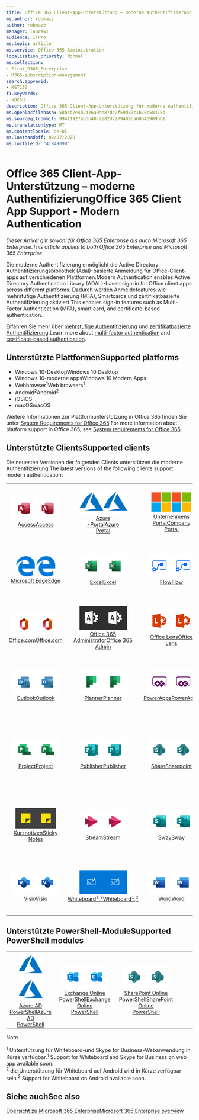 ```yaml
---
title: Office 365 Client-App-Unterstützung – moderne Authentifizierung
ms.author: robmazz
author: robmazz
manager: laurawi
audience: ITPro
ms.topic: article
ms.service: Office 365 Administration
localization_priority: Normal
ms.collection:
- Strat_O365_Enterprise
- M365-subscription-management
search.appverid:
- MET150
f1.keywords:
- NOCSH
description: Office 365 Client-App-Unterstützung für moderne Authentifizierung.
ms.openlocfilehash: 58bcb7e4b2476a9ae87dc2f59d87c1b70c58375b
ms.sourcegitcommit: 99411927abdb40c2e82d2279489ba60545989bb1
ms.translationtype: MT
ms.contentlocale: de-DE
ms.lasthandoff: 02/07/2020
ms.locfileid: "41849090"
---
```

# <a name="office-365-client-app-support---modern-authentication"></a><span data-ttu-id="23f47-103">Office 365 Client-App-Unterstützung – moderne Authentifizierung</span><span class="sxs-lookup"><span data-stu-id="23f47-103">Office 365 Client App Support - Modern Authentication</span></span>

<span data-ttu-id="23f47-104">*Dieser Artikel gilt sowohl für Office 365 Enterprise als auch Microsoft 365 Enterprise*.</span><span class="sxs-lookup"><span data-stu-id="23f47-104">*This article applies to both Office 365 Enterprise and Microsoft 365 Enterprise.*</span></span>

<span data-ttu-id="23f47-105">Die moderne Authentifizierung ermöglicht die Active Directory Authentifizierungsbibliothek (Adal)-basierte Anmeldung für Office-Client-apps auf verschiedenen Plattformen.</span><span class="sxs-lookup"><span data-stu-id="23f47-105">Modern Authentication enables Active Directory Authentication Library (ADAL)-based sign-in for Office client apps across different platforms.</span></span> <span data-ttu-id="23f47-106">Dadurch werden Anmeldefeatures wie mehrstufige Authentifizierung (MFA), Smartcards und zertifikatbasierte Authentifizierung aktiviert.</span><span class="sxs-lookup"><span data-stu-id="23f47-106">This enables sign-in features such as Multi-Factor Authentication (MFA), smart card, and certificate-based authentication.</span></span>

<span data-ttu-id="23f47-107">Erfahren Sie mehr über [mehrstufige Authentifizierung](https://docs.microsoft.com/azure/active-directory/authentication/multi-factor-authentication) und [zertifikatbasierte Authentifizierung](https://docs.microsoft.com/azure/active-directory/active-directory-certificate-based-authentication-get-started).</span><span class="sxs-lookup"><span data-stu-id="23f47-107">Learn more about [multi-factor authentication](https://docs.microsoft.com/azure/active-directory/authentication/multi-factor-authentication) and [certificate-based authentication](https://docs.microsoft.com/azure/active-directory/active-directory-certificate-based-authentication-get-started).</span></span>

## <a name="supported-platforms"></a><span data-ttu-id="23f47-108">Unterstützte Plattformen</span><span class="sxs-lookup"><span data-stu-id="23f47-108">Supported platforms</span></span>

 - <span data-ttu-id="23f47-109">Windows 10-Desktop</span><span class="sxs-lookup"><span data-stu-id="23f47-109">Windows 10 Desktop</span></span>
 - <span data-ttu-id="23f47-110">Windows 10-moderne apps</span><span class="sxs-lookup"><span data-stu-id="23f47-110">Windows 10 Modern Apps</span></span>
 - <span data-ttu-id="23f47-111">Webbrowser<sup>1</sup></span><span class="sxs-lookup"><span data-stu-id="23f47-111">Web browsers<sup>1</sup></span></span>
 - <span data-ttu-id="23f47-112">Android<sup>2</sup></span><span class="sxs-lookup"><span data-stu-id="23f47-112">Android<sup>2</sup></span></span>
 - <span data-ttu-id="23f47-113">iOS</span><span class="sxs-lookup"><span data-stu-id="23f47-113">iOS</span></span>
 - <span data-ttu-id="23f47-114">macOS</span><span class="sxs-lookup"><span data-stu-id="23f47-114">macOS</span></span>

<span data-ttu-id="23f47-115">Weitere Informationen zur Plattformunterstützung in Office 365 finden Sie unter [System Requirements for Office 365](https://products.office.com/office-system-requirements).</span><span class="sxs-lookup"><span data-stu-id="23f47-115">For more information about platform support in Office 365, see [System requirements for Office 365](https://products.office.com/office-system-requirements).</span></span>

## <a name="supported-clients"></a><span data-ttu-id="23f47-116">Unterstützte Clients</span><span class="sxs-lookup"><span data-stu-id="23f47-116">Supported clients</span></span>

<span data-ttu-id="23f47-117">Die neuesten Versionen der folgenden Clients unterstützen die moderne Authentifizierung:</span><span class="sxs-lookup"><span data-stu-id="23f47-117">The latest versions of the following clients support modern authentication:</span></span>

| | | | | | |
|:---:|:---:|:---:|:---:|:---:|:---:|
| <span data-ttu-id="23f47-118">![Access-Symbol](media/o365-access-64x64.png)</span><span class="sxs-lookup"><span data-stu-id="23f47-118">![Access icon](media/o365-access-64x64.png)</span></span> <br> [<span data-ttu-id="23f47-119">Access</span><span class="sxs-lookup"><span data-stu-id="23f47-119">Access</span></span>](https://products.office.com/access) | <span data-ttu-id="23f47-120">![Azure-Symbol](media/o365-azure-64x64.png)</span><span class="sxs-lookup"><span data-stu-id="23f47-120">![Azure icon](media/o365-azure-64x64.png)</span></span> <br> [<span data-ttu-id="23f47-121">Azure <br> -Portal</span><span class="sxs-lookup"><span data-stu-id="23f47-121">Azure <br> Portal </span></span>](https://azure.microsoft.com/features/azure-portal/) | <span data-ttu-id="23f47-122">![Symbol des Unternehmensportals](media/o365-microsoft-64x64.png)</span><span class="sxs-lookup"><span data-stu-id="23f47-122">![Company portal icon](media/o365-microsoft-64x64.png)</span></span> <br> [<span data-ttu-id="23f47-123">Unternehmens <br> Portal</span><span class="sxs-lookup"><span data-stu-id="23f47-123">Company <br> Portal </span></span>](https://docs.microsoft.com/intune-user-help/sign-in-to-the-company-portal) | <span data-ttu-id="23f47-124">![Vertiefen (Symbol)](media/o365-delve-64x64.png)</span><span class="sxs-lookup"><span data-stu-id="23f47-124">![Delve icon](media/o365-delve-64x64.png)</span></span> <br> [<span data-ttu-id="23f47-125">Delve</span><span class="sxs-lookup"><span data-stu-id="23f47-125">Delve</span></span>](https://products.office.com/business/intelligent-search) | <span data-ttu-id="23f47-126">![Dynamics 365-Symbol](media/o365-dynamics365-64x64.png)</span><span class="sxs-lookup"><span data-stu-id="23f47-126">![Dynamics 365 icon](media/o365-dynamics365-64x64.png)</span></span> <br> [<span data-ttu-id="23f47-127">Dynamics 365</span><span class="sxs-lookup"><span data-stu-id="23f47-127">Dynamics 365</span></span>](https://dynamics.microsoft.com) 
| <span data-ttu-id="23f47-128">![Edge-Symbol](media/o365-edge-64x64.png)</span><span class="sxs-lookup"><span data-stu-id="23f47-128">![Edge icon](media/o365-edge-64x64.png)</span></span> <br> [<span data-ttu-id="23f47-129">Microsoft Edge</span><span class="sxs-lookup"><span data-stu-id="23f47-129">Edge</span></span>](https://www.microsoft.com/windows/microsoft-edge) | <span data-ttu-id="23f47-130">![Excel-Symbol](media/o365-excel-64x64.png)</span><span class="sxs-lookup"><span data-stu-id="23f47-130">![Excel icon](media/o365-excel-64x64.png)</span></span> <br> [<span data-ttu-id="23f47-131">Excel</span><span class="sxs-lookup"><span data-stu-id="23f47-131">Excel</span></span>](https://products.office.com/excel) | <span data-ttu-id="23f47-132">![Flow-Symbol](media/o365-flow-64x64.png)</span><span class="sxs-lookup"><span data-stu-id="23f47-132">![Flow icon](media/o365-flow-64x64.png)</span></span> <br> [<span data-ttu-id="23f47-133">Flow</span><span class="sxs-lookup"><span data-stu-id="23f47-133">Flow</span></span>](https://flow.microsoft.com) | <span data-ttu-id="23f47-134">![Symbol "Formulare"](media/o365-forms-64x64.png)</span><span class="sxs-lookup"><span data-stu-id="23f47-134">![Forms icon](media/o365-forms-64x64.png)</span></span> <br> [<span data-ttu-id="23f47-135">Formulare</span><span class="sxs-lookup"><span data-stu-id="23f47-135">Forms</span></span>](https://flow.microsoft.com/connectors/shared_microsoftforms/microsoft-forms/) | <span data-ttu-id="23f47-136">![Kaizala-Symbol](media/o365-kaizala-64x64.png)</span><span class="sxs-lookup"><span data-stu-id="23f47-136">![Kaizala icon](media/o365-kaizala-64x64.png)</span></span> <br> [<span data-ttu-id="23f47-137">Kaizala</span><span class="sxs-lookup"><span data-stu-id="23f47-137">Kaizala</span></span>](https://products.office.com/en/business/microsoft-kaizala) 
| <span data-ttu-id="23f47-138">![Office.com-Symbol](media/o365-office-64x64.png)</span><span class="sxs-lookup"><span data-stu-id="23f47-138">![Office.com icon](media/o365-office-64x64.png)</span></span> <br> [<span data-ttu-id="23f47-139">Office.com</span><span class="sxs-lookup"><span data-stu-id="23f47-139">Office.com</span></span>](https://www.office.com/) | <span data-ttu-id="23f47-140">![Office 365 Administrator Symbol](media/o365-o365admin-64x64.png)</span><span class="sxs-lookup"><span data-stu-id="23f47-140">![Office 365 Admin icon](media/o365-o365admin-64x64.png)</span></span> <br> [<span data-ttu-id="23f47-141">Office 365 <br> Administrator</span><span class="sxs-lookup"><span data-stu-id="23f47-141">Office 365 <br> Admin</span></span>](https://products.office.com/business/manage-office-365-admin-app) | <span data-ttu-id="23f47-142">![Linsen Symbol](media/o365-lens-64x64.png)</span><span class="sxs-lookup"><span data-stu-id="23f47-142">![Lens icon](media/o365-lens-64x64.png)</span></span> <br> [<span data-ttu-id="23f47-143">Office Lens</span><span class="sxs-lookup"><span data-stu-id="23f47-143">Office Lens</span></span>](https://www.microsoft.com/p/office-lens/9wzdncrfj3t8?activetab=pivot%3Aoverviewtab) | <span data-ttu-id="23f47-144">![OneDrive für Unternehmen Symbol](media/o365-OneDrive-64x64.png)</span><span class="sxs-lookup"><span data-stu-id="23f47-144">![OneDrive for Business icon](media/o365-OneDrive-64x64.png)</span></span> <br> [<span data-ttu-id="23f47-145">OneDrive</span><span class="sxs-lookup"><span data-stu-id="23f47-145">OneDrive</span></span>](https://products.office.com/onedrive-for-business/online-cloud-storage) |  <span data-ttu-id="23f47-146">![OneNote-Symbol](media/o365-OneNote-64x64.png)</span><span class="sxs-lookup"><span data-stu-id="23f47-146">![OneNote icon](media/o365-OneNote-64x64.png)</span></span> <br> [<span data-ttu-id="23f47-147">OneNote</span><span class="sxs-lookup"><span data-stu-id="23f47-147">OneNote</span></span>](https://products.office.com/onenote) 
| <span data-ttu-id="23f47-148">![Outlook-Symbol](media/o365-outlook-64x64.png)</span><span class="sxs-lookup"><span data-stu-id="23f47-148">![Outlook icon](media/o365-outlook-64x64.png)</span></span> <br> [<span data-ttu-id="23f47-149">Outlook</span><span class="sxs-lookup"><span data-stu-id="23f47-149">Outlook</span></span>](https://products.office.com/outlook) | <span data-ttu-id="23f47-150">![Planner-Symbol](media/o365-planner-64x64.png)</span><span class="sxs-lookup"><span data-stu-id="23f47-150">![Planner icon](media/o365-planner-64x64.png)</span></span> <br> [<span data-ttu-id="23f47-151">Planner</span><span class="sxs-lookup"><span data-stu-id="23f47-151">Planner</span></span>](https://products.office.com/business/task-management-software) | <span data-ttu-id="23f47-152">![PowerApps-Symbol](media/o365-powerapps-64x64.png)</span><span class="sxs-lookup"><span data-stu-id="23f47-152">![PowerApps icon](media/o365-powerapps-64x64.png)</span></span> <br> [<span data-ttu-id="23f47-153">PowerApps</span><span class="sxs-lookup"><span data-stu-id="23f47-153">PowerApps </span></span>](https://powerapps.microsoft.com) | <span data-ttu-id="23f47-154">![PowerBI-Symbol](media/o365-powerbi-64x64.png)</span><span class="sxs-lookup"><span data-stu-id="23f47-154">![PowerBI icon](media/o365-powerbi-64x64.png)</span></span> <br> [<span data-ttu-id="23f47-155">Power BI</span><span class="sxs-lookup"><span data-stu-id="23f47-155">Power BI</span></span>](https://powerbi.microsoft.com)| <span data-ttu-id="23f47-156">![PowerPoint-Symbol](media/o365-powerpoint-64x64.png)</span><span class="sxs-lookup"><span data-stu-id="23f47-156">![PowerPoint icon](media/o365-powerpoint-64x64.png)</span></span> <br> [<span data-ttu-id="23f47-157">PowerPoint</span><span class="sxs-lookup"><span data-stu-id="23f47-157">PowerPoint</span></span>](https://products.office.com/powerpoint) 
| <span data-ttu-id="23f47-158">![Project-Symbol](media/o365-project-64x64.png)</span><span class="sxs-lookup"><span data-stu-id="23f47-158">![Project icon](media/o365-project-64x64.png)</span></span> <br> [<span data-ttu-id="23f47-159">Project</span><span class="sxs-lookup"><span data-stu-id="23f47-159">Project</span></span>](https://products.office.com/project) | <span data-ttu-id="23f47-160">![Publisher-Symbol](media/o365-publisher-64x64.png)</span><span class="sxs-lookup"><span data-stu-id="23f47-160">![Publisher icon](media/o365-publisher-64x64.png)</span></span> <br> [<span data-ttu-id="23f47-161">Publisher</span><span class="sxs-lookup"><span data-stu-id="23f47-161">Publisher</span></span>](https://products.office.com/publisher) | <span data-ttu-id="23f47-162">![SharePoint-Symbol](media/o365-sharepoint-64x64.png)</span><span class="sxs-lookup"><span data-stu-id="23f47-162">![SharePoint icon](media/o365-sharepoint-64x64.png)</span></span> <br> [<span data-ttu-id="23f47-163">Share</span><span class="sxs-lookup"><span data-stu-id="23f47-163">Sharepoint</span></span>](https://products.office.com/sharepoint) | <span data-ttu-id="23f47-164">![Skype for Business-Symbol](media/o365-skypeforbusiness-64x64.png)</span><span class="sxs-lookup"><span data-stu-id="23f47-164">![Skype for Business icon](media/o365-skypeforbusiness-64x64.png)</span></span> <br> [<span data-ttu-id="23f47-165">Skype for <br> Business<sup>1</sup></span><span class="sxs-lookup"><span data-stu-id="23f47-165">Skype for <br> Business<sup>1</sup></span></span>](https://www.skype.com/business/) | <span data-ttu-id="23f47-166">![StaffHub-Symbol](media/o365-staffhub-64x64.png)</span><span class="sxs-lookup"><span data-stu-id="23f47-166">![StaffHub icon](media/o365-staffhub-64x64.png)</span></span> <br> [<span data-ttu-id="23f47-167">StaffHub</span><span class="sxs-lookup"><span data-stu-id="23f47-167">StaffHub</span></span>](https://products.office.com/microsoft-staffhub/staff-scheduling-software)
| <span data-ttu-id="23f47-168">![Symbol für Notizen](media/o365-stickynotes-64x64.png)</span><span class="sxs-lookup"><span data-stu-id="23f47-168">![Sticky Notes icon](media/o365-stickynotes-64x64.png)</span></span> <br> [<span data-ttu-id="23f47-169">Kurznotizen</span><span class="sxs-lookup"><span data-stu-id="23f47-169">Sticky Notes</span></span>](https://www.microsoft.com/p/microsoft-sticky-notes/9nblggh4qghw) | <span data-ttu-id="23f47-170">![Stream-Symbol](media/o365-stream-64x64.png)</span><span class="sxs-lookup"><span data-stu-id="23f47-170">![Stream icon](media/o365-stream-64x64.png)</span></span> <br> [<span data-ttu-id="23f47-171">Stream</span><span class="sxs-lookup"><span data-stu-id="23f47-171">Stream</span></span>](https://stream.microsoft.com) | <span data-ttu-id="23f47-172">![Sway-Symbol](media/o365-sway-64x64.png)</span><span class="sxs-lookup"><span data-stu-id="23f47-172">![Sway icon](media/o365-sway-64x64.png)</span></span> <br> [<span data-ttu-id="23f47-173">Sway</span><span class="sxs-lookup"><span data-stu-id="23f47-173">Sway</span></span>](https://sway.com) | <span data-ttu-id="23f47-174">![Teams-Symbol](media/o365-teams-64x64.png)</span><span class="sxs-lookup"><span data-stu-id="23f47-174">![Teams icon](media/o365-teams-64x64.png)</span></span> <br> [<span data-ttu-id="23f47-175">Microsoft Teams</span><span class="sxs-lookup"><span data-stu-id="23f47-175">Teams</span></span>](https://products.office.com/microsoft-teams/group-chat-software) | <span data-ttu-id="23f47-176">![To-do-Symbol](media/o365-todo-64x64.png)</span><span class="sxs-lookup"><span data-stu-id="23f47-176">![To Do icon](media/o365-todo-64x64.png)</span></span> <br> [<span data-ttu-id="23f47-177">Aufgabe</span><span class="sxs-lookup"><span data-stu-id="23f47-177">To Do</span></span>](https://todo.microsoft.com) 
| <span data-ttu-id="23f47-178">![Visio-Symbol](media/o365-visio-64x64.png)</span><span class="sxs-lookup"><span data-stu-id="23f47-178">![Visio icon](media/o365-visio-64x64.png)</span></span> <br> [<span data-ttu-id="23f47-179">Visio</span><span class="sxs-lookup"><span data-stu-id="23f47-179">Visio</span></span>](https://products.office.com/visio/flowchart-software) | <span data-ttu-id="23f47-180">![Whiteboard-Symbol](media/o365-whiteboard-64x64.png)</span><span class="sxs-lookup"><span data-stu-id="23f47-180">![Whiteboard icon](media/o365-whiteboard-64x64.png)</span></span> <br> [<span data-ttu-id="23f47-181">Whiteboard<sup>1</sup>,<sup>2</sup></span><span class="sxs-lookup"><span data-stu-id="23f47-181">Whiteboard<sup>1</sup>,<sup>2</sup></span></span>](https://whiteboard.microsoft.com/) | <span data-ttu-id="23f47-182">![Word-Symbol](media/o365-word-64x64.png)</span><span class="sxs-lookup"><span data-stu-id="23f47-182">![Word icon](media/o365-word-64x64.png)</span></span> <br> [<span data-ttu-id="23f47-183">Word</span><span class="sxs-lookup"><span data-stu-id="23f47-183">Word</span></span>](https://products.office.com/word) | <span data-ttu-id="23f47-184">![Yammer-Symbol](media/o365-yammer-64x64.png)</span><span class="sxs-lookup"><span data-stu-id="23f47-184">![Yammer icon](media/o365-yammer-64x64.png)</span></span> <br> [<span data-ttu-id="23f47-185">Yammer</span><span class="sxs-lookup"><span data-stu-id="23f47-185">Yammer</span></span>](https://products.office.com/yammer/yammer-overview) | <span data-ttu-id="23f47-186">![Yammer-Symbol](media/o365-yammer-64x64.png)</span><span class="sxs-lookup"><span data-stu-id="23f47-186">![Yammer icon](media/o365-yammer-64x64.png)</span></span> <br> [<span data-ttu-id="23f47-187">Jammer <br> Melder</span><span class="sxs-lookup"><span data-stu-id="23f47-187">Yammer <br> Notifier</span></span>](https://products.office.com/yammer/yammer-overview) |  |

## <a name="supported-powershell-modules"></a><span data-ttu-id="23f47-188">Unterstützte PowerShell-Module</span><span class="sxs-lookup"><span data-stu-id="23f47-188">Supported PowerShell modules</span></span>

| | | | | | |
|:---:|:---:|:---:|:---:|:---:|:---:|
| <span data-ttu-id="23f47-189">![Azure-Symbol](media/o365-azure-64x64.png)</span><span class="sxs-lookup"><span data-stu-id="23f47-189">![Azure icon](media/o365-azure-64x64.png)</span></span> <br> [<span data-ttu-id="23f47-190">Azure AD <br> PowerShell</span><span class="sxs-lookup"><span data-stu-id="23f47-190">Azure AD <br> PowerShell</span></span>](https://docs.microsoft.com/powershell/azure/active-directory/overview?view=azureadps-2.0) | <span data-ttu-id="23f47-191">![Exchange-Symbol](media/o365-exchange-64x64.png)</span><span class="sxs-lookup"><span data-stu-id="23f47-191">![Exchange icon](media/o365-exchange-64x64.png)</span></span> <br> [<span data-ttu-id="23f47-192">Exchange Online <br> PowerShell</span><span class="sxs-lookup"><span data-stu-id="23f47-192">Exchange Online <br> PowerShell</span></span>](https://docs.microsoft.com/powershell/exchange/exchange-online/exchange-online-powershell?view=exchange-ps) | <span data-ttu-id="23f47-193">![SharePoint-Symbol](media/o365-sharepoint-64x64.png)</span><span class="sxs-lookup"><span data-stu-id="23f47-193">![SharePoint icon](media/o365-sharepoint-64x64.png)</span></span> <br> [<span data-ttu-id="23f47-194">SharePoint Online <br> PowerShell</span><span class="sxs-lookup"><span data-stu-id="23f47-194">SharePoint Online <br> PowerShell</span></span>](https://docs.microsoft.com/powershell/sharepoint/sharepoint-online/connect-sharepoint-online)

> [!NOTE]
> <span data-ttu-id="23f47-195"><sup>1</sup> Unterstützung für Whiteboard-und Skype for Business-Webanwendung in Kürze verfügbar.</span><span class="sxs-lookup"><span data-stu-id="23f47-195"><sup>1</sup> Support for Whiteboard and Skype for Business on web app available soon.</span></span> <br>
> <span data-ttu-id="23f47-196"><sup>2</sup> die Unterstützung für Whiteboard auf Android wird in Kürze verfügbar sein.</span><span class="sxs-lookup"><span data-stu-id="23f47-196"><sup>2</sup> Support for Whiteboard on Android available soon.</span></span>

## <a name="see-also"></a><span data-ttu-id="23f47-197">Siehe auch</span><span class="sxs-lookup"><span data-stu-id="23f47-197">See also</span></span>

[<span data-ttu-id="23f47-198">Übersicht zu Microsoft 365 Enterprise</span><span class="sxs-lookup"><span data-stu-id="23f47-198">Microsoft 365 Enterprise overview</span></span>](https://docs.microsoft.com/microsoft-365/enterprise/microsoft-365-overview)
